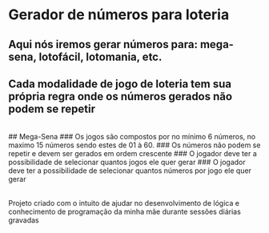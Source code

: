 # Gerador de números para loteria

## Aqui nós iremos gerar números para: mega-sena, lotofácil, lotomania, etc.
## Cada modalidade de jogo de loteria tem sua própria regra onde os números gerados não podem se repetir

<br>
## Mega-Sena
### Os jogos são compostos por no mínimo 6 números, no maximo 15 números sendo estes de 01 à 60.
### Os números não podem se repetir e devem ser gerados em ordem crescente
### O jogador deve ter a possibilidade de selecionar quantos jogos ele quer gerar
### O jogador deve ter a possibilidade de selecionar quantos números por jogo ele quer gerar
<br><br>

<p>Projeto criado com o intuito de ajudar no desenvolvimento de lógica e conhecimento de programação da minha mãe durante sessões diárias gravadas</p>